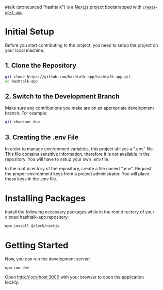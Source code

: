 #talk (pronounced "hashtalk") is a [Next.js](https://nextjs.org/) project bootstrapped with [`create-next-app`](https://github.com/vercel/next.js/tree/canary/packages/create-next-app).

# Initial Setup
Before you start contributing to the project, you need to setup the project on your local machine.

## 1. Clone the Repository
```bash
git clone https://github.com/hashtalk-app/hashtalk-app.git
cd hashtalk-app
```

## 2. Switch to the Development Branch
Make sure any contributions you make are on an appropriate development branch. For example:
```bash
git checkout dev
```

## 3. Creating the .env File
In order to manage environment variables, this project utilizes a ".env" file. This file contains sensitive information, therefore it is not available in the repository. You will have to setup your own .env file:

In the root directory of the repository, create a file named ".env".
Request the proper environment keys from a project administrator. You will place these keys in the .env file.

# Installing Packages
Install the following necessary packages while in the root directory of your cloned hashtalk-app repository:

```bash
npm install @clerk/nextjs
```

# Getting Started

Now, you can run the development server:

```bash
npm run dev
```

Open [http://localhost:3000](http://localhost:3000) with your browser to open the application locally.
